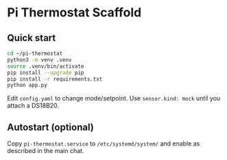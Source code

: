 # Pi Thermostat Scaffold

## Quick start
```bash
cd ~/pi-thermostat
python3 -m venv .venv
source .venv/bin/activate
pip install --upgrade pip
pip install -r requirements.txt
python app.py
```

Edit `config.yaml` to change mode/setpoint. Use `sensor.kind: mock` until you attach a DS18B20.

## Autostart (optional)
Copy `pi-thermostat.service` to `/etc/systemd/system/` and enable as described in the main chat.

